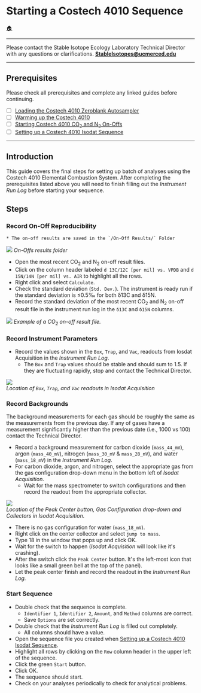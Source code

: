 # Starting a Costech 4010 Sequence

[🏠](../README.md)

***

Please contact the Stable Isotope Ecology Laboratory Technical Director with any questions or clarifications. **StableIsotopes@ucmerced.edu**

***

## Prerequisites

Please check all prerequisites and complete any linked guides before continuing.

- [ ] [Loading the Costech 4010 Zeroblank Autosampler](../costech_EA/EA_zeroblank.md) 
- [ ] [Warming up the Costech 4010](../costech_EA/warming_up_costech.md)
- [ ] [Starting Costech 4010 CO<sub>2</sub> and N<sub>2</sub> On-Offs ](../isodat/EA_on_offs.md)
- [ ] [Setting up a Costech 4010 Isodat Sequence](../isodat/isodat_sequence.md)

*** 

## Introduction

This guide covers the final steps for setting up batch of analyses using the Costech 4010 Elemental Combustion System. After completing the prerequisites listed above you will need to finish filling out the *Instrument Run Log* before starting your sequence. 

## Steps

### Record On-Off Reproducibility 


    * The on-off results are saved in the `/On-Off Results/` Folder

![](../figures/isodat/on_offs_folder.png)
*On-Offs results folder*

* Open the most recent CO<sub>2</sub> and N<sub>2</sub> on-off result files.  
* Click on the column header labeled `d 13C/12C [per mil] vs. VPDB` and `d 15N/14N [per mil] vs. AIR`  to highlight all the rows. 
* Right click and select `Calculate`. 
* Check the standard deviation (`Std. Dev.`). The instrument is ready run if the standard deviation is ≤0.5‰ for both δ13C and δ15N. 
* Record the standard deviation of the most recent CO<sub>2</sub> and N<sub>2</sub> on-off result file in the instrument run log in the `δ13C` and `δ15N` columns.  

![](../figures/isodat/c_on_off.JPG)
*Example of a CO<sub>2</sub> on-off result file.*

### Record Instrument Parameters

* Record the values shown in the `Box`, `Trap`, and `Vac`, readouts from Iosdat Acquisition in the *Instrument Run Log*. 
    * The `Box` and `Trap` values should be stable and should sum to 1.5. If they are fluctuating rapidly, stop and contact the Technical Director. 

![](../figures/isodat/box_trap.png)  
*Location of `Box`, `Trap`, and `Vac` readouts in Isodat Acquisition*

### Record Backgrounds

The background measurements for each gas should be roughly the same as the measurements from the previous day. If any of gases have a measurement significantly higher than the previous date (i.e., 1000 vs 100) contact the Technical Director.

* Record a background measurement for carbon dioxide (`mass_44_mV`), argon (`mass_40_mV`), nitrogen (`mass_30_mV` & `mass_28_mV`), and water (`mass_18_mV`) in the *Instrument Run Log*. 
* For carbon dioxide, argon, and nitrogen, select the appropriate gas from the gas configuration drop-down menu in the bottom left of *Isodat Acquisition*.
    * Wait for the mass spectrometer to switch configurations and then record the readout from the appropriate collector. 

![](../figures/isodat/collectors.png)  
*Location of the Peak Center button, Gas Configuration drop-down and Collectors in Isodat Acquisition.*

* There is no gas configuration for water (`mass_18_mV`). 
* Right click on the center collector and select `jump to mass`. 
* Type 18 in the window that pops up and click OK. 
* Wait for the switch to happen (*Isodat Acquisition* will look like it's crashing). 
* After the switch click the `Peak Center` button. It's the left-most icon that looks like a small green bell at the top of the panel). 
* Let the peak center finish and record the readout in the *Instrument Run Log.* 

### Start Sequence

* Double check that the sequence is complete.
    * `Identifier 1`, `Identifier 2`, `Amount`, and `Method` columns are correct.
    * Save `Options` are set correctly. 
* Double check that the *Instrument Run Log* is filled out completely.
    * All columns should have a value.
* Open the sequence file you created when [Setting up a Costech 4010 Isodat Sequence](../isodat/isodat_sequence.md).
* Highlight all rows by clicking on the `Row` column header in the upper left of the sequence. 
* Click the green `Start` button. 
* Click OK. 
* The sequence should start.
* Check on your analyses periodically to check for analytical problems. 